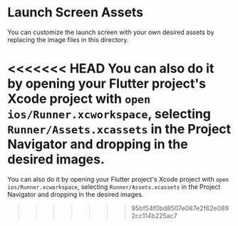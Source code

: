 # Launch Screen Assets

You can customize the launch screen with your own desired assets by replacing the image files in this directory.

<<<<<<< HEAD
You can also do it by opening your Flutter project's Xcode project with `open ios/Runner.xcworkspace`, selecting `Runner/Assets.xcassets` in the Project Navigator and dropping in the desired images.
=======
You can also do it by opening your Flutter project's Xcode project with `open ios/Runner.xcworkspace`, selecting `Runner/Assets.xcassets` in the Project Navigator and dropping in the desired images.
>>>>>>> 95bf54f0bd8507e087e2f62e0892cc114b225ac7
